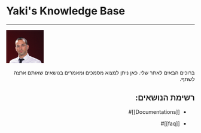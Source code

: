 # Yaki's Knowledge Base
-----

<img src="static/DSC_1723_1.jpg" alt="mypic" style= "width: 100px" />


<div dir="rtl">

ברוכים הבאים לאתר שלי.
כאן ניתן למצוא מסמכים ומאמרים בנושאים שאותם ארצה לשתף.


## רשימת הנושאים:

- [[Documentations]]#
- [[faq]]#
	
	</div>